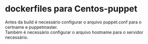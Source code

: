 # dockerfiles para Centos-puppet
Antes da build é necessário configurar o arquivo puppet.conf para o certname e puppetmaster.  
Também é necessário configurar o arquivo hostname para o servidor necessário.
